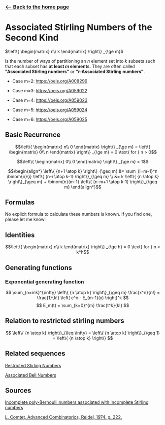 <!-- title: Associated Stirling Numbers -->

### [<-- Back to the home page](index.md)

# Associated Stirling Numbers of the Second Kind
$\left\{
\begin{matrix}
    n\\
    k
\end{matrix}
\right\}
_{\ge m}$ 

is the number of ways of partitioning an $n$ element set into $k$ subsets such that each subset has **at least $m$ elements**. They are often called **"Associated Stirling numbers"** or **"r-Associated Stirling numbers"**. 

 - Case m=2: https://oeis.org/A008299

- Case m=3: https://oeis.org/A059022

- Case m=4: https://oeis.org/A059023
 
- Case m=5: https://oeis.org/A059024

- Case m=6: https://oeis.org/A059025

## Basic Recurrence


$$\left\{
\begin{matrix}
    n\\
    0
\end{matrix}
\right\}
_{\ge m}
= \left\{
\begin{matrix}
    0\\
    n
\end{matrix}
\right\}
_{\ge m}
= 0 \text{ for } n > 0$$

$$\left\{
\begin{matrix}
    0\\
    0
\end{matrix}
\right\}
_{\ge m}
= 1$$


$$\begin{align*}
\left\{ {n+1 \atop k} \right\}_{\geq m} &= \sum_{i=m-1}^n \binom{n}{i} \left\{ {n-i \atop k-1} \right\}_{\geq m} \\
&= k \left\{ {n \atop k} \right\}_{\geq m} + \binom{n}{m-1} \left\{ {n-m+1 \atop k-1} \right\}_{\geq m}
\end{align*}$$


## Formulas

No explicit formula to calculate these numbers is known. If you find one, please let me know!


## Identities


$$\left\{
\begin{matrix}
    n\\
    k
\end{matrix}
\right\}
_{\ge h}
= 0 \text{ for } n < k*h$$



## Generating functions

### Exponential generating function

$$
\sum_{n=mk}^{\infty} \left\{ {n \atop k} \right\}_{\geq m} \frac{x^n}{n!} = \frac{1}{k!} \left( e^x - E_{m-1}(x) \right)^k
$$
$$
E_m(t) = \sum_{k=0}^{m} \frac{t^k}{k!}
$$

## Relation to restricted stirling numbers

$$
\left\{ {n \atop k} \right\}_{\leq \infty} = \left\{ {n \atop k} \right\}_{\geq 1} = \left\{ {n \atop k} \right\}
$$

## Related sequences

[Restricted Stirling Numbers](restrictedStirling.md)

[Associated Bell Numbers](associatedBell.md)

## Sources
[Incomplete poly-Bernoulli numbers associated with incomplete Stirling numbers
](https://arxiv.org/abs/1510.05799)


[L. Comtet, Advanced Combinatorics, Reidel, 1974, p. 222.](https://archive.org/details/Comtet_Louis_-_Advanced_Coatorics/page/n115/mode/2up)

